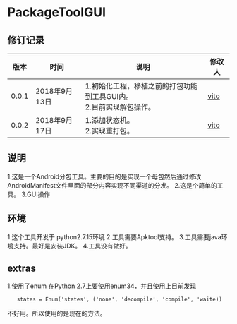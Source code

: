 # PackageToolGUI

## 修订记录

版本|时间|说明|修改人
---|---|----|---
0.0.1|2018年9月13日|1.初始化工程，移植之前的打包功能到工具GUI内。<br>2.目前实现解包操作。|[vito](https://pinode.cn)
0.0.2|2018年9月17日|1.添加状态机。<br>2.实现重打包。|[vito](https://pinode.cn)



## 说明
 1.这是一个Android分包工具。主要的目的是实现一个母包然后通过修改AndroidManifest文件里面的部分内容实现不同渠道的分发。
 2.这是个简单的工具。
 3.GUI操作
## 环境
 1.这个工具开发于 python2.7.15环境
 2.工具需要Apktool支持。
 3.工具需要java环境支持。最好是安装JDK。
 4.工具没有做好。
 
 ##  extras
 1.使用了enum  在Python 2.7上要使用enum34，并且使用上目前发现
 ```
    states = Enum('states', ('none', 'decompile', 'compile', 'waite))
```
不好用。所以使用的是现在的方法。